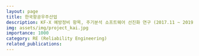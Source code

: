 ```yaml
---
layout: page
title: 한국항공우주산업
description: KF-X 예방정비 항목, 주기분석 소프트웨어 선진화 연구 (2017.11 ~ 2019.08)
img: assets/img/project_kai.jpg
importance: 1000
category: RE (Reliability Engineering)
related_publications:
---
```


